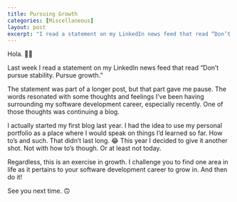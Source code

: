 ```yaml
---
title: Pursuing Growth
categories: [Miscellaneous]
layout: post
excerpt: "I read a statement on my LinkedIn news feed that read “Don’t pursue stability. Pursue growth.”"
---
```


Hola. 👋🏾

Last week I read a statement on my LinkedIn news feed that read “Don’t pursue stability. Pursue growth.”

The statement was part of a longer post, but that part gave me pause. The words resonated with some thoughts and feelings I’ve been having surrounding my software development career, especially recently. One of those thoughts was continuing a blog.

I actually started my first blog last year. I had the idea to use my personal portfolio as a place where I would speak on things I’d learned so far. How to’s and such. That didn’t last long. 😂 This year I decided to give it another shot. Not with how to’s though. Or at least not today.

Regardless, this is an exercise in growth. I challenge you to find one area in life as it pertains to your software development career to grow in. And then do it!

See you next time. 🙃
